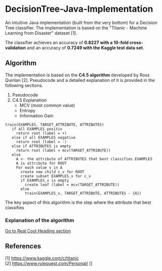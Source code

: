 # DecisionTree-Java-Implementation
An intuitive Java implementation (built from the very bottom) for a Decision Tree classifier. The implementation is based on the "Titanic - Machine Learning from Disaster" dataset [1].

The classifier achieves an accuracy of **0.8227 with a 10-fold cross-validation** and an accuracy of **0.7249 with the Kaggle test data set**.

## Algorithm
The implementation is based on the **C4.5 algorithm** developed by Ross Quinlan [2]. Pseudocode and a detailed explanation of it is provided in the following sections.
1. Pseudocode
2. C4.5 Explanation
   * MCV (most common value)
   * Entropy
   * Information Gain
```
train(EXAMPLES, TARGET_ATTRIBUTE, ATTRIBUTES)
   if all EXAMPLES positiv
     return root (label = +)
   else if all EXAMPLES negative
     return root (label = -)
   else if ATTRIBUTES is empty
     return root (label = mcv(TARGET_ATTRIBUTE))
   else
     A <- the attribute of ATTRIBUTES that best classifies EXAMPLES
     A is attribute for ROOT
     For each value v in A
       create new child c_v for ROOT
       create subset EXAMPLES_v for c_v
       if EXAMPLES_v is empty
         create leaf (label = mcv(TARGET_ATTRIBUTE))
       else
         train(EXAMPLES_v, TARGET_ATTRIBUTE, ATTRIBUTES - {A})
```
The key aspect of this algorithm is the step where the attribute that best classifies 
### Explanation of the algorithm

[Go to Real Cool Heading section](#real-cool-heading)

## References
[1] https://www.kaggle.com/c/titanic<br/>
[2] https://www.rulequest.com/Personal/
[]
